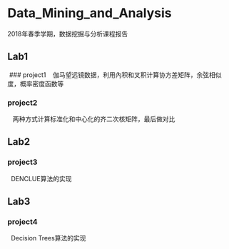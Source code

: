 # Data_Mining_and_Analysis
2018年春季学期，数据挖掘与分析课程报告

## Lab1
  ### project1
    伽马望远镜数据，利用內积和叉积计算协方差矩阵，余弦相似度，概率密度函数等
  
  ### project2
    两种方式计算标准化和中心化的齐二次核矩阵，最后做对比

## Lab2
  ### project3
    DENCLUE算法的实现

## Lab3
  ### project4
    Decision Trees算法的实现
    
